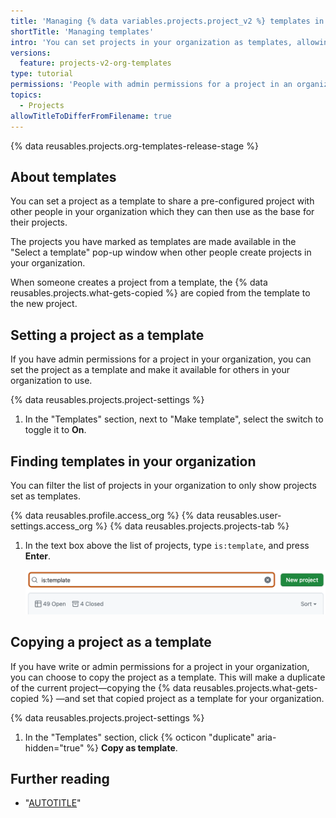 ```yaml
---
title: 'Managing {% data variables.projects.project_v2 %} templates in your organization'
shortTitle: 'Managing templates'
intro: 'You can set projects in your organization as templates, allowing other people to select your template as the base for projects they create.'
versions:
  feature: projects-v2-org-templates
type: tutorial
permissions: 'People with admin permissions for a project in an organization can set the project as a template. People with admin or write permissions for a project in an organization can copy the project and set the copied project as a template.'
topics:
  - Projects
allowTitleToDifferFromFilename: true
---
```


{% data reusables.projects.org-templates-release-stage %}

## About templates

You can set a project as a template to share a pre-configured project with other people in your organization which they can then use as the base for their projects.

The projects you have marked as templates are made available in the "Select a template" pop-up window when other people create projects in your organization.

When someone creates a project from a template, the {% data reusables.projects.what-gets-copied %} are copied from the template to the new project.

## Setting a project as a template

If you have admin permissions for a project in your organization, you can set the project as a template and make it available for others in your organization to use.

{% data reusables.projects.project-settings %}
1. In the "Templates" section, next to "Make template", select the switch to toggle it to **On**.

## Finding templates in your organization

You can filter the list of projects in your organization to only show projects set as templates.

{% data reusables.profile.access_org %}
{% data reusables.user-settings.access_org %}
{% data reusables.projects.projects-tab %}
1. In the text box above the list of projects, type `is:template`, and press **Enter**.

   ![Screenshot of the projects index page. The search text box is highlighted with an orange outline.](/assets/images/help/projects-v2/filter-for-templates.png)

## Copying a project as a template

If you have write or admin permissions for a project in your organization, you can choose to copy the project as a template. This will make a duplicate of the current project—copying the {% data reusables.projects.what-gets-copied %} —and set that copied project as a template for your organization.

{% data reusables.projects.project-settings %}
1. In the "Templates" section, click {% octicon "duplicate" aria-hidden="true" %} **Copy as template**.

## Further reading

- "[AUTOTITLE](/issues/planning-and-tracking-with-projects/creating-projects/creating-a-project)"
